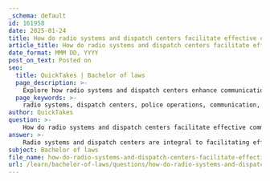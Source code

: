 ```yaml
---
_schema: default
id: 161958
date: 2025-01-24
title: How do radio systems and dispatch centers facilitate effective communication in police operations?
article_title: How do radio systems and dispatch centers facilitate effective communication in police operations?
date_format: MMM DD, YYYY
post_on_text: Posted on
seo:
  title: QuickTakes | Bachelor of laws
  page_description: >-
    Explore how radio systems and dispatch centers enhance communication in police operations, improving response times and coordination through advanced technologies and protocols.
  page_keywords: >-
    radio systems, dispatch centers, police operations, communication, Land Mobile Radio, LMR, emergency alert features, trunked radio systems, tactical communication, Silvus StreamCaster, mesh networks, CAD systems, interagency communication, public safety, operational efficiency
author: QuickTakes
question: >-
    How do radio systems and dispatch centers facilitate effective communication in police operations?
answer: >-
    Radio systems and dispatch centers are integral to facilitating effective communication in police operations. Here are several key aspects of how these systems enhance communication and operational efficiency:\n\n1. **Dedicated Radio Systems**: Police departments utilize dedicated radio systems, such as Land Mobile Radio (LMR) systems, which have been in use since the 1930s. These systems are specifically designed for public safety agencies, allowing for secure and reliable communication between officers, dispatch centers, and Incident Command during emergency response operations. This reliability is crucial in high-stakes situations where timely communication can impact outcomes.\n\n2. **Emergency Alert Features**: Many police radios are equipped with emergency alert buttons that enable officers to send distress signals to dispatch instantly. This feature is vital in dangerous situations, allowing officers to request backup quickly and efficiently.\n\n3. **Trunked Radio Systems**: Unlike consumer radios that operate on fixed frequencies, police radios often use trunked systems. These systems allow multiple users to share a limited number of frequencies, optimizing communication and reducing congestion during peak times.\n\n4. **Integrated Tactical Communication**: Advanced technologies, such as Silvus' StreamCaster MANET radios, create adaptive mesh networks that are essential for mission-critical operations in complex environments. These systems ensure that communication remains intact even in challenging conditions, enhancing coordination among law enforcement personnel.\n\n5. **Role of Dispatch Centers**: Dispatch centers serve as the nerve center of communication for law enforcement agencies. Dispatchers are the first point of contact for individuals needing emergency assistance and play a crucial role in relaying information between officers in the field and command centers. Their ability to manage and disseminate information effectively is vital for operational success.\n\n6. **Computer-Aided Dispatch (CAD) Systems**: Many dispatch centers utilize CAD systems that allow dispatchers to access and share information quickly with first responders. These systems enhance situational awareness and improve response times by providing real-time data and mapping capabilities.\n\n7. **Interagency Communication**: Effective communication is not limited to a single agency. Police departments often share radio frequencies with neighboring agencies, facilitating mutual aid and collaboration during emergencies. This interoperability is essential for coordinated responses to incidents that may require multiple agencies.\n\n8. **Training and Protocols**: Regular training and practice in communication protocols ensure that officers and dispatchers can operate effectively under pressure. Clear communication strategies, including the use of plain language during emergencies, help prevent misunderstandings and enhance operational efficiency.\n\nIn summary, the integration of dedicated radio systems, advanced communication technologies, and well-trained dispatch centers significantly enhances the effectiveness of communication in police operations. These elements work together to ensure that law enforcement agencies can respond swiftly and effectively to emergencies, ultimately improving public safety.
subject: Bachelor of laws
file_name: how-do-radio-systems-and-dispatch-centers-facilitate-effective-communication-in-police-operations.md
url: /learn/bachelor-of-laws/questions/how-do-radio-systems-and-dispatch-centers-facilitate-effective-communication-in-police-operations
---
```


&nbsp;